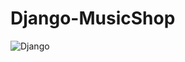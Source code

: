 
Django-MusicShop
====================

![Django](https://img.shields.io/badge/django-%23092E20.svg?style=for-the-badge&logo=django&logoColor=white)
